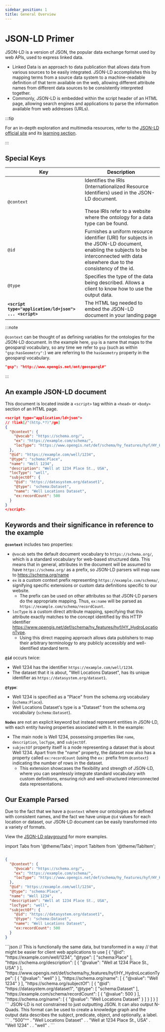 ```yaml
---
sidebar_position: 1
title: General Overview
---
```


# JSON-LD Primer

JSON-LD is a version of JSON, the popular data exchange format used by web APIs, used to express linked data.

- Linked Data is an approach to data publication that allows data from various sources to be easily integrated. JSON-LD accomplishes this by mapping terms from a source data system to a machine-readable definition of that term available on the web, allowing different attribute names from different data sources to be consistently interpreted together.
- Commonly, JSON-LD is embedded within the script header of an HTML page, allowing search engines and applications to parse the information available from web addresses (URLs).

:::tip

For an in-depth exploration and multimedia resources, refer to the [JSON-LD official site](https://json-ld.org) and its [learning section](https://json-ld.org/learn.html).

:::

## Special Keys

| Key       | Description                                                                                               |
|-----------|-----------------------------------------------------------------------------------------------------------|
| `@context`| Identifies the IRIs (Internationalized Resource Identifiers) used in the JSON-LD document. <br/><br/>  These IRIs refer to a website where the ontology for a data type can be found.                                             |
| `@id`    | Furnishes a uniform resource identifier (URI) for subjects in the JSON-LD document, enabling the subjects to be interconnected with data elsewhere due to the consistency of the id.                                               |
| `@type`  | Specifies the type of the data being described. Allows a client to know how to use the output data. |
| **`<script type="application/ld+json"> ... <script>`** | The HTML tag needed to embed the JSON-LD document in your landing page |

:::note

`@context` can be thought of as defining variables for the ontologies for the JSON-LD document. In the example here, `gsp` is a name that maps to the geosparql vocabulary, so any time we refer to `gsp` (such as within `"gsp:hasGeometry":`) we are referring to the `hasGeometry` property in the geosparql vocabulary. 

```json
"gsp": "http://www.opengis.net/ont/geosparql#"
```

:::


## An example JSON-LD document

This document is located inside a `<script>` tag within a `<head>` or `<body>` section of an HTML page.

```json
<script type="application/ld+json">
// !link[/"(http.*?)"/gm]
{
  "@context": {
    "@vocab": "https://schema.org/",
    "ex": "https://example.com/schema/",
    "locType": "https://www.opengis.net/def/schema/hy_features/hyf/HY_HydroLocationType"
  },
  "@id": "https://example.com/well/1234",
  "@type": "schema:Place",
  "name": "Well 1234",
  "description": "Well at 1234 Place St., USA",
  "locType": "well",
  "subjectOf": {
    "@id": "https://datasystem.org/dataset1",
    "@type": "schema:Dataset",
    "name": "Well Locations Dataset",
    "ex:recordCount": 500
  }
}
</script>
```

## Keywords and their significance in reference to the example

**`@context`** includes two properties:

- `@vocab` sets the default document vocabulary to `https://schema.org/`, which is a standard vocabulary for web-based structured data. This means that in general, attributes in the document will be assumed to have `https://schema.org/` as a prefix, so JSON-LD parsers will map `name` to https://schema.org/name
- `ex` is a custom context prefix representing `https://example.com/schema/`, signifying specific extensions or custom data definitions specific to our website. 
  - The prefix can be used on other attributes so that JSON-LD parsers do the appropriate mapping. Thus, `ex:name` will be parsed as `https://example.com/schema/recordCount`.
- `locType` is a custom direct attribute mapping, specifying that this attribute exactly matches to the concept identified by this HTTP identifier https://www.opengis.net/def/schema/hy_features/hyf/HY_HydroLocationType. 
  - Using this direct mapping approach allows data publishers to map their arbitrary terminology to any publicly accessibly and well-identified standard term.

**`@id`** occurs twice:

- Well 1234 has the identifier `https://example.com/well/1234`.
- The dataset that it is about, "Well Locations Dataset", has its unique identifier as `https://datasystem.org/dataset1`.

**`@type`**: 

- Well 1234 is specified as a "Place" from the schema.org vocabulary (`schema:Place`).
- Well Locations Dataset's type is a "Dataset" from the schema.org vocabulary (`schema:Dataset`).

**`Nodes`** are not an explicit keyword but instead represent entities in JSON-LD, with each entity having properties associated with it. In the example:

- The main node is Well 1234, possessing properties like `name`, `description`, `locType`, and `subjectOf`.
- `subjectOf` property itself is a node representing a dataset that is about Well 1234. Apart from the "name" property, the dataset now also has a property called `ex:recordCount` (using the `ex:` prefix from `@context`) indicating the number of rows in the dataset. 
  - This extension showcases the flexibility and strength of JSON-LD, where you can seamlessly integrate standard vocabulary with custom definitions, ensuring rich and well-structured interconnected data representations. 


## Our Example Parsed

Due to the fact that we have a `@context` where our ontologies are defined with consistent names, and the fact we have unique `@id` values for each location or dataset, our JSON-LD document can be easily transformed into a variety of formats. 

View the [JSON-LD playground](/docs/playground/jsonld.md) for more examples.

import Tabs from '@theme/Tabs';
import TabItem from '@theme/TabItem';

<Tabs>
  <TabItem value="original" label="Original" default>

```json

{
  "@context": {
    "@vocab": "https://schema.org/",
    "ex": "https://example.com/schema/",
    "locType": "https://www.opengis.net/def/schema/hy_features/hyf/HY_HydroLocationType"
  },
  "@id": "https://example.com/well/1234",
  "@type": "schema:Place",
  "name": "Well 1234",
  "description": "Well at 1234 Place St., USA",
  "locType": "well",
  "subjectOf": {
    "@id": "https://datasystem.org/dataset1",
    "@type": "schema:Dataset",
    "name": "Well Locations Dataset",
    "ex:recordCount": 500
  }
}

```
  </TabItem>
  <TabItem value="expanded" label="Expanded">
    ```json
     // This is functionally the same data, but transformed in a way 
     // that might be easier for client web applications to use 
      [
        {
          "@id": "https://example.com/well/1234",
          "@type": [
            "schema:Place"
          ],
          "https://schema.org/description": [
            {
              "@value": "Well at 1234 Place St., USA"
            }
          ],
          "https://www.opengis.net/def/schema/hy_features/hyf/HY_HydroLocationType": [
            {
              "@value": "well"
            }
          ],
          "https://schema.org/name": [
            {
              "@value": "Well 1234"
            }
          ],
          "https://schema.org/subjectOf": [
            {
              "@id": "https://datasystem.org/dataset1",
              "@type": [
                "schema:Dataset"
              ],
              "https://example.com/schema/recordCount": [
                {
                  "@value": 500
                }
              ],
              "https://schema.org/name": [
                {
                  "@value": "Well Locations Dataset"
                }
              ]
            }
          ]
        }
      ]
    ```
  </TabItem>
  <TabItem value="quads" label="N-Quads">
   JSON-LD is not constrained to just outputting JSON. It can also output N-Quads. This format can be used to create a knowledge graph and the output data describes the subject, predicate, object, and optionally, a label. 
  ```
<https://datasystem.org/dataset1> <http://www.w3.org/1999/02/22-rdf-syntax-ns#type> <schema:Dataset> .
<https://datasystem.org/dataset1> <https://example.com/schema/recordCount> "500"^^<http://www.w3.org/2001/XMLSchema#integer> .
<https://datasystem.org/dataset1> <https://schema.org/name> "Well Locations Dataset" .
<https://example.com/well/1234> <http://www.w3.org/1999/02/22-rdf-syntax-ns#type> <schema:Place> .
<https://example.com/well/1234> <https://schema.org/description> "Well at 1234 Place St., USA" .
<https://example.com/well/1234> <https://schema.org/name> "Well 1234" .
<https://example.com/well/1234> <https://schema.org/subjectOf> <https://datasystem.org/dataset1> .
<https://example.com/well/1234> <https://www.opengis.net/def/schema/hy_features/hyf/HY_HydroLocationType> "well" .
  ```
  </TabItem>
</Tabs>

